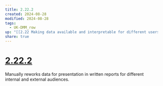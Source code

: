 ```yaml
---
title: 2.22.2
created: 2024-08-28
modified: 2024-08-28
tags:
  - UK-DMM_row
up: "[[2.22 Making data available and interpretable for different users]]"
share: true
---
```

# [2.22.2](2.22.2.md)

Manually reworks data for presentation in written reports for different internal and external audiences.
